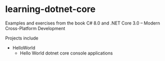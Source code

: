 # learning-dotnet-core
Examples and exercises from the book C# 8.0 and .NET Core 3.0 – Modern Cross-Platform Development

Projects include
* HelloWorld
  * Hello World dotnet core console applications
